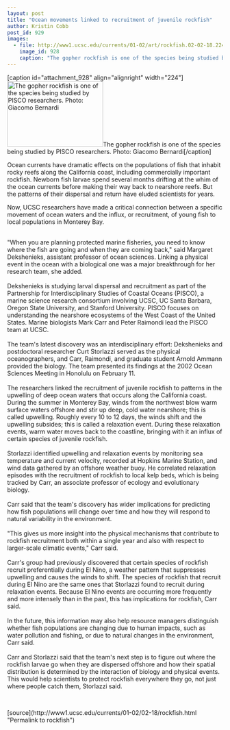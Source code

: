 ```yaml
---
layout: post
title: "Ocean movements linked to recruitment of juvenile rockfish"
author: Kristin Cobb
post_id: 929
images:
  - file: http://www1.ucsc.edu/currents/01-02/art/rockfish.02-02-18.224.jpg
    image_id: 928
    caption: "The gopher rockfish is one of the species being studied by PISCO researchers. Photo: Giacomo Bernardi"
---
```


[caption id="attachment_928" align="alignright" width="224"]<a href="http://localhost/mysite/wp-content/uploads/2002/02/rockfish.02-02-18.224.jpg"><img class="size-full wp-image-928" src="http://localhost/mysite/wp-content/uploads/2002/02/rockfish.02-02-18.224.jpg" alt="The gopher rockfish is one of the species being studied by PISCO researchers. Photo: Giacomo Bernardi" width="224" height="153" /></a>The gopher rockfish is one of the species being studied by PISCO researchers. Photo: Giacomo Bernardi[/caption]
<p>
  Ocean currents have dramatic effects on the populations of fish that inhabit rocky reefs along the California coast, including commercially important rockfish. Newborn fish larvae spend several months drifting at the whim of the ocean currents before making their way back to nearshore reefs. But the patterns of their dispersal and return have eluded scientists for years.
</p>
<p>
  Now, UCSC researchers have made a critical connection between a specific movement of ocean waters and the influx, or recruitment, of young fish to local populations in Monterey Bay.<br>
</p><br>
"When you are planning protected marine fisheries, you need to know where the fish are going and when they are coming back," said Margaret Dekshenieks, assistant professor of ocean sciences. Linking a physical event in the ocean with a biological one was a major breakthrough for her research team, she added.<br>
<br>
Dekshenieks is studying larval dispersal and recruitment as part of the Partnership for Interdisciplinary Studies of Coastal Oceans (PISCO), a marine science research consortium involving UCSC, UC Santa Barbara, Oregon State University, and Stanford University. PISCO focuses on understanding the nearshore ecosystems of the West Coast of the United States. Marine biologists Mark Carr and Peter Raimondi lead the PISCO team at UCSC.<br>
<br>
The team's latest discovery was an interdisciplinary effort: Dekshenieks and postdoctoral researcher Curt Storlazzi served as the physical oceanographers, and Carr, Raimondi, and graduate student Arnold Ammann provided the biology. The team presented its findings at the 2002 Ocean Sciences Meeting in Honolulu on February 11.<br>
<br>
The researchers linked the recruitment of juvenile rockfish to patterns in the upwelling of deep ocean waters that occurs along the California coast. During the summer in Monterey Bay, winds from the northwest blow warm surface waters offshore and stir up deep, cold water nearshore; this is called upwelling. Roughly every 10 to 12 days, the winds shift and the upwelling subsides; this is called a relaxation event. During these relaxation events, warm water moves back to the coastline, bringing with it an influx of certain species of juvenile rockfish.<br>
<br>
Storlazzi identified upwelling and relaxation events by monitoring sea temperature and current velocity, recorded at Hopkins Marine Station, and wind data gathered by an offshore weather buoy. He correlated relaxation episodes with the recruitment of rockfish to local kelp beds, which is being tracked by Carr, an associate professor of ecology and evolutionary biology.<br>
<br>
Carr said that the team's discovery has wider implications for predicting how fish populations will change over time and how they will respond to natural variability in the environment.<br>
<br>
"This gives us more insight into the physical mechanisms that contribute to rockfish recruitment both within a single year and also with respect to larger-scale climatic events," Carr said.<br>
<br>
Carr's group had previously discovered that certain species of rockfish recruit preferentially during El Nino, a weather pattern that suppresses upwelling and causes the winds to shift. The species of rockfish that recruit during El Nino are the same ones that Storlazzi found to recruit during relaxation events. Because El Nino events are occurring more frequently and more intensely than in the past, this has implications for rockfish, Carr said.<br>
<br>
In the future, this information may also help resource managers distinguish whether fish populations are changing due to human impacts, such as water pollution and fishing, or due to natural changes in the environment, Carr said.<br>
<br>
Carr and Storlazzi said that the team's next step is to figure out where the rockfish larvae go when they are dispersed offshore and how their spatial distribution is determined by the interaction of biology and physical events. This would help scientists to protect rockfish everywhere they go, not just where people catch them, Storlazzi said.
<p>
  <br>

</p>
<p>

</p>
[source](http://www1.ucsc.edu/currents/01-02/02-18/rockfish.html "Permalink to rockfish")
